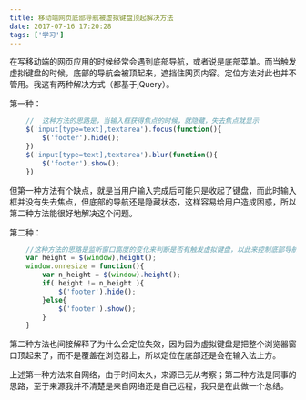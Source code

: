 ```yaml
---
title: 移动端网页底部导航被虚拟键盘顶起解决方法
date: 2017-07-16 17:20:28
tags: ['学习']
---
```

在写移动端的网页应用的时候经常会遇到底部导航，或者说是底部菜单。而当触发虚拟键盘的时候，底部的导航会被顶起来，遮挡住网页内容。定位方法对此也并不管用。我这有两种解决方式（都基于jQuery）。
<!-- more -->
第一种：

```javascript
    //  这种方法的思路是，当输入框获得焦点的时候，就隐藏，失去焦点就显示
    $('input[type=text],textarea').focus(function(){
        $('footer').hide();
    })
    $('input[type=text],textarea').blur(function(){
        $('footer').show();
    })
```

但第一种方法有个缺点，就是当用户输入完成后可能只是收起了键盘，而此时输入框并没有失去焦点，但底部的导航还是隐藏状态，这样容易给用户造成困惑，所以第二种方法能很好地解决这个问题。

第二种：

```javascript
    //这种方法的思路是监听窗口高度的变化来判断是否有触发虚拟键盘，以此来控制底部导航的显示与隐藏
    var height = $(window),height();
    window.onresize = function(){
        var n_height = $(window).height();
        if( height != n_height ){
            $('footer').hide();
        }else{
            $('footer').show();
        }
    }
```

第二种方法也间接解释了为什么会定位失效，因为因为虚拟键盘是把整个浏览器窗口顶起来了，而不是覆盖在浏览器上，所以定位在底部还是会在输入法上方。

上述第一种方法来自网络，由于时间太久，来源已无从考察；第二种方法是同事的思路，至于来源我并不清楚是来自网络还是自己远程，我只是在此做一个总结。